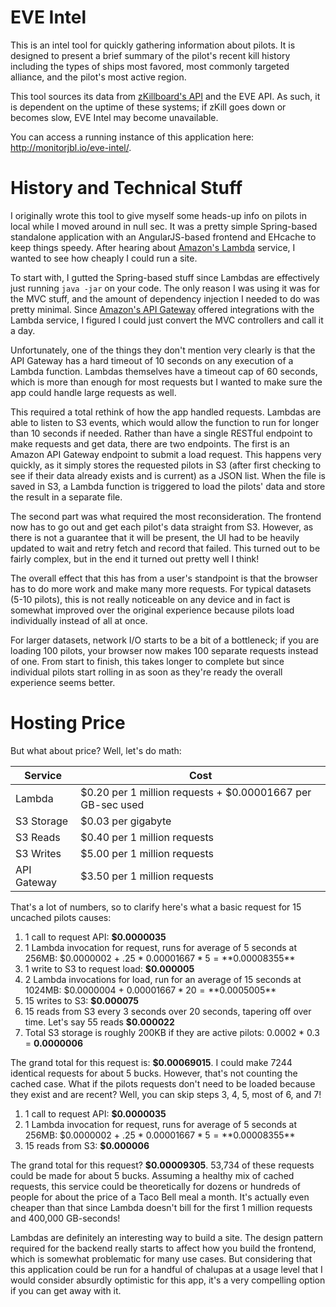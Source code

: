 # EVE Intel

This is an intel tool for quickly gathering information about pilots. It is designed to present a brief summary of the pilot's recent kill history including the types of ships most favored, most commonly targeted alliance, and the pilot's most active region.

This tool sources its data from [zKillboard's API](https://zkillboard.com/) and the EVE API. As such, it is dependent on the uptime of these systems; if zKill goes down or becomes slow, EVE Intel may become unavailable.

You can access a running instance of this application here: http://monitorjbl.io/eve-intel/.

# History and Technical Stuff

I originally wrote this tool to give myself some heads-up info on pilots in local while I moved around in null sec. It was a pretty simple Spring-based standalone application with an AngularJS-based frontend and EHcache to keep things speedy. After hearing about [Amazon's Lambda](https://aws.amazon.com/lambda/) service, I wanted to see how cheaply I could run a site.

To start with, I gutted the Spring-based stuff since Lambdas are effectively just running `java -jar` on your code. The only reason I was using it was for the MVC stuff, and the amount of dependency injection I needed to do was pretty minimal. Since [Amazon's API Gateway](https://aws.amazon.com/api-gateway/) offered integrations with the Lambda service, I figured I could just convert the MVC controllers and call it a day.

Unfortunately, one of the things they don't mention very clearly is that the API Gateway has a hard timeout of 10 seconds on any execution of a Lambda function. Lambdas themselves have a timeout cap of 60 seconds, which is more than enough for most requests but I wanted to make sure the app could handle large requests as well.

This required a total rethink of how the app handled requests. Lambdas are able to listen to S3 events, which would allow the function to run for longer than 10 seconds if needed. Rather than have a single RESTful endpoint to make requests and get data, there are two endpoints. The first is an Amazon API Gateway endpoint to submit a load request. This happens very quickly, as it simply stores the requested pilots in S3 (after first checking to see if their data already exists and is current) as a JSON list. When the file is saved in S3, a Lambda function is triggered to load the pilots' data and store the result in a separate file.

The second part was what required the most reconsideration. The frontend now has to go out and get each pilot's data straight from S3. However, as there is not a guarantee that it will be present, the UI had to be heavily updated to wait and retry fetch and record that failed. This turned out to be fairly complex, but in the end it turned out pretty well I think!

The overall effect that this has from a user's standpoint is that the browser has to do more work and make many more requests. For typical datasets (5-10 pilots), this is not really noticeable on any device and in fact is somewhat improved over the original experience because pilots load individually instead of all at once. 

For larger datasets, network I/O starts to be a bit of a bottleneck; if you are loading 100 pilots, your browser now makes 100 separate requests instead of one. From start to finish, this takes longer to complete but since individual pilots start rolling in as soon as they're ready the overall experience seems better.

# Hosting Price

But what about price? Well, let's do math:

| Service     | Cost                                                       |
| ------------|------------------------------------------------------------|
| Lambda      | $0.20 per 1 million requests + $0.00001667 per GB-sec used |
| S3 Storage  | $0.03 per gigabyte                                         |
| S3 Reads    | $0.40 per 1 million requests                               |
| S3 Writes   | $5.00 per 1 million requests                               |
| API Gateway | $3.50 per 1 million requests                               |

That's a lot of numbers, so to clarify here's what a basic request for 15 uncached pilots causes:

1. 1 call to request API: **$0.0000035**
2. 1 Lambda invocation for request, runs for average of 5 seconds at 256MB: $0.0000002 + .25 * $0.00001667 * 5 = **$0.00008355**
3. 1 write to S3 to request load: **$0.000005**
4. 2 Lambda invocations for load, run for an average of 15 seconds at 1024MB: $0.0000004 + $0.00001667 * 20 = **$0.0005005**
5. 15 writes to S3: **$0.000075**
6. 15 reads from S3 every 3 seconds over 20 seconds, tapering off over time. Let's say 55 reads **$0.000022**
7. Total S3 storage is roughly 200KB if they are active pilots: 0.0002 * 0.3 = **0.0000006**

The grand total for this request is: **$0.00069015**. I could make 7244 identical requests for about 5 bucks. However, that's not counting the cached case. What if the pilots requests don't need to be loaded because they exist and are recent? Well, you can skip steps 3, 4, 5, most of 6, and 7!

1. 1 call to request API: **$0.0000035**
2. 1 Lambda invocation for request, runs for average of 5 seconds at 256MB: $0.0000002 + .25 * $0.00001667 * 5 = **$0.00008355**
3. 15 reads from S3: **$0.000006**

The grand total for this request? **$0.00009305**. 53,734 of these requests could be made for about 5 bucks. Assuming a healthy mix of cached requests, this service could be theoretically for dozens or hundreds of people for about the price of a Taco Bell meal a month. It's actually even cheaper than that since Lambda doesn't bill for the first 1 million requests and 400,000 GB-seconds!

Lambdas are definitely an interesting way to build a site. The design pattern required for the backend really starts to affect how you build the frontend, which is somewhat problematic for many use cases. But considering that this application could be run for a handful of chalupas at a usage level that I would consider absurdly optimistic for this app, it's a very compelling option if you can get away with it.